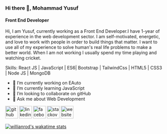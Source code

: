 ### Hi there 👋, Mohammad Yusuf
#### Front End Developer
Hi, I am Yusuf, currently working as a Front End Developer.I have 1-year of experience in the web development sector. I am self-motivated, energetic, and love to work with people in order to build things that matter.
I want to use all of my experience to solve human's real life problems to make a better world. 
When I am not working I usually spend my time playing and watching cricket.

Skills: React JS | JavaScript | ES6| Bootstrap | TailwindCss | HTML5 | CSS3 | Node JS | MongoDB

- 🔭 I’m currently working on EAuto 
- 🌱 I’m currently learning JavaScript 
- 👯 I’m looking to collaborate on gitHub 
- 💬 Ask me about Web Development 


[<img src='https://cdn.jsdelivr.net/npm/simple-icons@3.0.1/icons/github.svg' alt='github' height='40'>](https://github.com/https://github.com/mohammadyusuf123)  [<img src='https://cdn.jsdelivr.net/npm/simple-icons@3.0.1/icons/linkedin.svg' alt='linkedin' height='40'>](https://www.linkedin.com/in/https://www.linkedin.com/in/mohammadyusuf123//)  [<img src='https://cdn.jsdelivr.net/npm/simple-icons@3.0.1/icons/facebook.svg' alt='facebook' height='40'>](https://www.facebook.com/mohammadyusuf123)  [<img src='https://cdn.jsdelivr.net/npm/simple-icons@3.0.1/icons/stackoverflow.svg' alt='stackoverflow' height='40'>](https://stackoverflow.com/users/https://stackoverflow.com/users/19068029/mohammad-yusuf)  [<img src='https://cdn.jsdelivr.net/npm/simple-icons@3.0.1/icons/icloud.svg' alt='website' height='40'>](https://startling-bombolone-0e65d6.netlify.app/)  

[![willianrod's wakatime stats](https://github-readme-stats.vercel.app/api/wakatime?username=willianrod)](https://github.com/anuraghazra/github-readme-stats)

